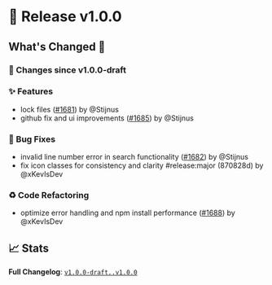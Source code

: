 # 🚀 Release v1.0.0

## What's Changed 🌟

### 🔄 Changes since v1.0.0-draft

### ✨ Features

* lock files ([#1681](https://github.com/stackblitz-labs/bolt.diy/pull/1681)) by @Stijnus
* github fix and ui improvements ([#1685](https://github.com/stackblitz-labs/bolt.diy/pull/1685)) by @Stijnus


### 🐛 Bug Fixes

* invalid line number error in search functionality ([#1682](https://github.com/stackblitz-labs/bolt.diy/pull/1682)) by @Stijnus
* fix icon classes for consistency and clarity #release:major (870828d) by @xKevIsDev


### ♻️ Code Refactoring

* optimize error handling and npm install performance ([#1688](https://github.com/stackblitz-labs/bolt.diy/pull/1688)) by @xKevIsDev


## 📈 Stats

**Full Changelog**: [`v1.0.0-draft..v1.0.0`](https://github.com/stackblitz-labs/bolt.diy/compare/v1.0.0-draft...v1.0.0)
